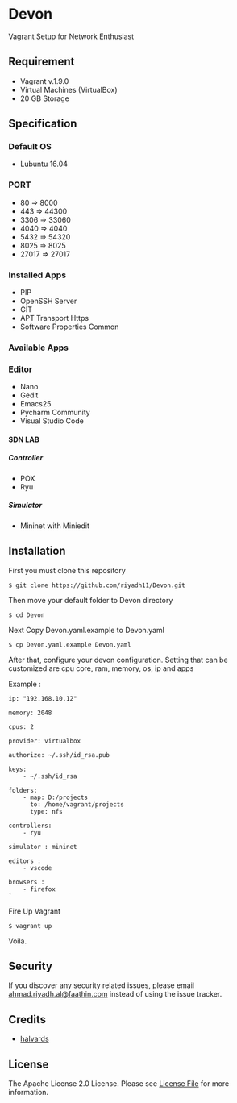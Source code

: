 # Devon
Vagrant Setup for Network Enthusiast

## Requirement
- Vagrant v.1.9.0
- Virtual Machines (VirtualBox)
- 20 GB Storage

## Specification
### Default OS 
- Lubuntu 16.04

### PORT
- 80 => 8000
- 443 => 44300
- 3306 => 33060
- 4040 => 4040
- 5432 => 54320
- 8025 => 8025
- 27017 => 27017
### Installed Apps 
- PIP
- OpenSSH Server
- GIT
- APT Transport Https
- Software Properties Common

### Available Apps
### Editor
- Nano
- Gedit
- Emacs25
- Pycharm Community
- Visual Studio Code

#### SDN LAB
##### Controller
- POX
- Ryu

##### Simulator
- Mininet with Miniedit

## Installation
First you must clone this repository

`$ git clone https://github.com/riyadh11/Devon.git`
    
Then move your default folder to Devon directory

`$ cd Devon`

Next Copy Devon.yaml.example to Devon.yaml

`$ cp Devon.yaml.example Devon.yaml`

After that, configure your devon configuration. Setting that can be customized are cpu core, ram, memory, os, ip and apps

Example :   
	
    ip: "192.168.10.12"
    
	memory: 2048
    
	cpus: 2
    
	provider: virtualbox
    
	authorize: ~/.ssh/id_rsa.pub
    
	keys:
        - ~/.ssh/id_rsa
    
	folders:
        - map: D:/projects
          to: /home/vagrant/projects
          type: nfs
		  
    controllers:
		- ryu
    
    simulator : mininet
    
    editors :
        - vscode
    
    browsers :
        - firefox
    `
    
Fire Up Vagrant

`$ vagrant up`

Voila.

## Security
If you discover any security related issues, please email ahmad.riyadh.al@faathin.com instead of using the issue tracker.

## Credits
- [halvards](https://app.vagrantup.com/halvards)

## License
The Apache License 2.0 License. Please see [License File](LICENSE.md) for more information.
